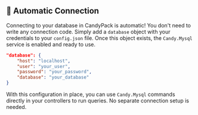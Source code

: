 ## 🔌 Automatic Connection

Connecting to your database in CandyPack is automatic! You don't need to write any connection code. Simply add a `database` object with your credentials to your `config.json` file. Once this object exists, the `Candy.Mysql` service is enabled and ready to use.

```json
"database": {
    "host": "localhost",
    "user": "your_user",
    "password": "your_password",
    "database": "your_database"
}
```

With this configuration in place, you can use `Candy.Mysql` commands directly in your controllers to run queries. No separate connection setup is needed.
